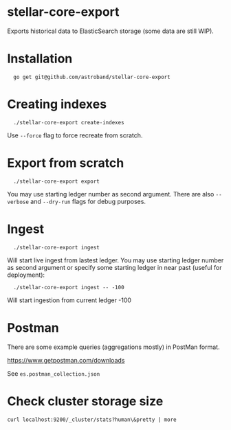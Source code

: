 # stellar-core-export

Exports historical data to ElasticSearch storage (some data are still WIP).

# Installation

```
  go get git@github.com/astroband/stellar-core-export
```

# Creating indexes

```
  ./stellar-core-export create-indexes
```

Use `--force` flag to force recreate from scratch.

# Export from scratch

```
  ./stellar-core-export export
```

You may use starting ledger number as second argument. There are also `--verbose` and `--dry-run` flags for debug purposes.

# Ingest

```
  ./stellar-core-export ingest
```

Will start live ingest from lastest ledger. You may use starting ledger number as second argument or specify some starting ledger in near past (useful for deployment):

```
  ./stellar-core-export ingest -- -100
```

Will start ingestion from current ledger -100

# Postman

There are some example queries (aggregations mostly) in PostMan format.

https://www.getpostman.com/downloads

See `es.postman_collection.json`

# Check cluster storage size

```curl localhost:9200/_cluster/stats?human\&pretty | more```